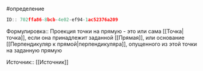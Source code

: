 #определение

```javascript
ID:: 702ffa86-8bcb-4e02-ef94-1ac52376a209
```

Формулировка:: Проекция точки на прямую - это или сама [[Точка|точка]], если она принадлежит заданной [[Прямая]], или основание [[Перпендикуляр к прямой|перпендикуляра]], опущенного из этой точки на заданную прямую

Источник:: [[Источник]]